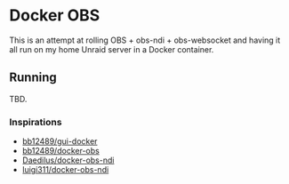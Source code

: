 # Docker OBS

This is an attempt at rolling OBS + obs-ndi + obs-websocket and having it all run on my home Unraid server in a Docker container.


## Running

TBD.


### Inspirations

* [bb12489/gui-docker](https://github.com/bb12489/gui-docker)
* [bb12489/docker-obs](https://github.com/bb12489/docker-obs)
* [Daedilus/docker-obs-ndi](https://github.com/Daedilus/docker-obs-ndi)
* [luigi311/docker-obs-ndi](https://github.com/luigi311/docker-obs-ndi)